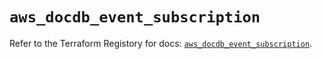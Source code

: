 # `aws_docdb_event_subscription`

Refer to the Terraform Registory for docs: [`aws_docdb_event_subscription`](https://www.terraform.io/docs/providers/aws/r/docdb_event_subscription).
